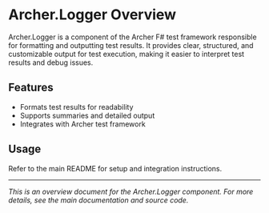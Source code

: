 # Archer.Logger Overview

Archer.Logger is a component of the Archer F# test framework responsible for formatting and outputting test results. It provides clear, structured, and customizable output for test execution, making it easier to interpret test results and debug issues.

## Features
- Formats test results for readability
- Supports summaries and detailed output
- Integrates with Archer test framework

## Usage
Refer to the main README for setup and integration instructions.

---

*This is an overview document for the Archer.Logger component. For more details, see the main documentation and source code.*
